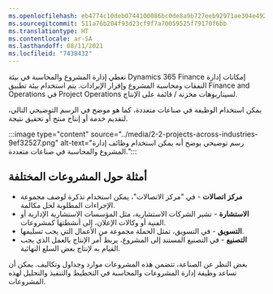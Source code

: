 ```yaml
---
ms.openlocfilehash: eb4774c10deb0744100086bc0de8a9b727eeb92971ae304e4922fa5bc17b6ea5
ms.sourcegitcommit: 511a76b204f93d23cf9f7a70059525f79170f6bb
ms.translationtype: HT
ms.contentlocale: ar-SA
ms.lasthandoff: 08/11/2021
ms.locfileid: "7438432"
---
```

تغطي إدارة المشروع والمحاسبة في بيئة Dynamics 365 Finance إمكانات إدارة النفقات ومحاسبة المشروع وإقرار الإيرادات. يتم استخدام بيئة تطبيق Finance and Operations في Project Operations لسيناريوهات مخزنة / قائمة على الإنتاج.

يمكن استخدام الوظيفة في صناعات متعددة، كما هو موضح في الرسم التوضيحي التالي، لتقديم خدمة أو إنتاج منتج أو تحقيق نتيجة.

:::image type="content" source="../media/2-2-projects-across-industries-9ef32527.png" alt-text="رسم توضيحي يوضح أنه يمكن استخدام وظائف إدارة المشروع والمحاسبة في صناعات متعددة.":::


## <a name="examples-of-various-projects"></a>أمثلة حول المشروعات المختلفة

 -  **مركز اتصالات** \- في "مركز الاتصالات"، يمكن استخدام تذكرة لوصف مجموعة الإجراءات المطلوبة لحل مكالمة.
 -  **الاستشارة** \- تشير الشركات الاستشارية، مثل المؤسسات الاستشارية الإدارية أو الفنية أو وكالات الإعلان، إلى أنشطتها كمشروعات.
 -  **التسويق** \- في التسويق، تمثل الحملة مجموعة من الأعمال التي يجب تسليمها.
 -  **التصنيع** \- في التصنيع المستند إلى المشروع، يربط أمر الإنتاج بالعمل الذي يجب القيام به لإنتاج بعض السلع النهائية.

بغض النظر عن الصناعة، تتضمن هذه المشروعات موارد وجداول وتكاليف. يمكن أن تساعد وظيفة إدارة المشروعات والمحاسبة في التخطيط والتنفيذ والتحليل لهذه المشروعات.
